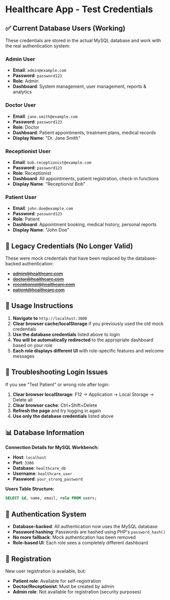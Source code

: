 # Healthcare App - Test Credentials

## ✅ Current Database Users (Working)

These credentials are stored in the actual MySQL database and work with the real authentication system:

### Admin User
- **Email**: `admin@example.com`  
- **Password**: `password123`  
- **Role**: Admin
- **Dashboard**: System management, user management, reports & analytics

### Doctor User
- **Email**: `jane.smith@example.com`  
- **Password**: `password123`  
- **Role**: Doctor
- **Dashboard**: Patient appointments, treatment plans, medical records
- **Display Name**: "Dr. Jane Smith"

### Receptionist User  
- **Email**: `bob.receptionist@example.com`  
- **Password**: `password123`  
- **Role**: Receptionist
- **Dashboard**: All appointments, patient registration, check-in functions
- **Display Name**: "Receptionist Bob"

### Patient User
- **Email**: `john.doe@example.com`  
- **Password**: `password123`  
- **Role**: Patient
- **Dashboard**: Appointment booking, medical history, personal reports
- **Display Name**: "John Doe"

## 🚫 Legacy Credentials (No Longer Valid)

These were mock credentials that have been replaced by the database-backed authentication:
- ~~admin@healthcare.com~~ 
- ~~doctor@healthcare.com~~
- ~~receptionist@healthcare.com~~
- ~~patient@healthcare.com~~

## 🚀 Usage Instructions

1. **Navigate to** `http://localhost:3000`
2. **Clear browser cache/localStorage** if you previously used the old mock credentials
3. **Use the database credentials** listed above to login
4. **You will be automatically redirected** to the appropriate dashboard based on your role
5. **Each role displays different UI** with role-specific features and welcome messages

## 🔄 Troubleshooting Login Issues

If you see "Test Patient" or wrong role after login:
1. **Clear browser localStorage**: F12 → Application → Local Storage → Delete all
2. **Clear browser cache**: Ctrl+Shift+Delete
3. **Refresh the page** and try logging in again
4. **Use only the database credentials** listed above

## 📊 Database Information

**Connection Details for MySQL Workbench:**
- **Host**: `localhost`
- **Port**: `3306`
- **Database**: `healthcare_db`
- **Username**: `healthcare_user`
- **Password**: `your_strong_password`

**Users Table Structure:**
```sql
SELECT id, name, email, role FROM users;
```

## 🔐 Authentication System

- **Database-backed**: All authentication now uses the MySQL database
- **Password hashing**: Passwords are hashed using PHP's `password_hash()`
- **No more fallback**: Mock authentication has been removed
- **Role-based UI**: Each role sees a completely different dashboard

## 📝 Registration

New user registration is available, but:
- **Patient role**: Available for self-registration
- **Doctor/Receptionist**: Must be created by admin
- **Admin role**: Not available for registration (security purposes)